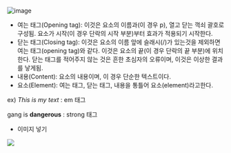 ![image](https://github.com/zzola1453/zzola1453github.io/assets/71739885/2bfb65df-fe0b-4522-b869-fcd91c2261a6)
* 여는 태그(Opening tag): 이것은 요소의 이름과(이 경우 p), 열고 닫는 꺽쇠 괄호로 구성됨. 요소가 시작(이 경우 단락의 시작 부분)부터 효과가 적용되기 시작한다.
* 닫는 태그(Closing tag): 이것은 요소의 이름 앞에 슬래시(/)가 있는것을 제외하면 여는 태그(opening tag)와 같다. 이것은 요소의 끝(이 경우 단락의 끝 부분)에 위치한다. 닫는 태그를 적어주지 않는 것은 흔한 초심자의 오류이며, 이것은 이상한 결과를 낳게됨.
* 내용(Content): 요소의 내용이며, 이 경우 단순한 텍스트이다.
* 요소(Element): 여는 태그, 닫는 태그, 내용을 통틀어 요소(element)라고한다.

ex)
<em>This is my text</em> : em 태그

gang is <strong>dangerous</strong> : strong 태그

* 이미지 넣기
  
<img
  src="https://www.choicenews.co.kr/news/photo/202308/119206_84696_3036.jpg" />
